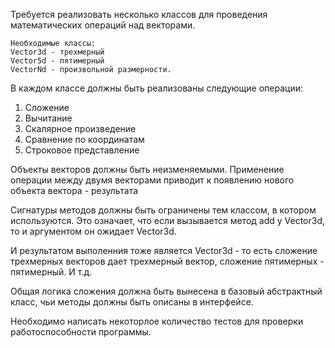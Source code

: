 Требуется реализовать несколько классов для проведения математических операций над векторами.

    Необходимые классы:
    Vector3d - трехмерный
    Vector5d - пятимерный
    VectorNd - произвольной размерности.

В каждом классе должны быть реализованы следующие операции:
1. Сложение
2. Вычитание
3. Скалярное произведение
4. Сравнение по координатам
5. Строковое представление


Объекты векторов должны быть неизменяемыми. Применение операции между двумя векторами приводит к
появлению нового объекта вектора - результата

Сигнатуры методов должны быть ограничены тем классом, в котором используются. Это означает, что если
вызывается метод add у Vector3d, то и аргументом он ожидает Vector3d.

И результатом выполенния тоже является Vector3d - то есть сложение трехмерных векторов дает трехмерный
вектор, сложение пятимерных - пятимерный. И т.д.

Общая логика сложения должна быть вынесена в базовый абстрактный класс, чьи методы должны быть описаны в интерфейсе.

Необходимо написать некоторлое количество тестов для проверки работоспособности программы.
